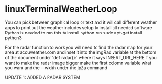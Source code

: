 # linuxTerminalWeatherLoop
You can pick between graphical loop or text and it will call different weather apps to print out the weather includes setup to install all needed software
Python is needed to run this to install python run sudo apt-get install python3

For the radar function to work you will need to find the radar map for your area at accuweather.com and inset it into the imgRad variable at the bottom of the document under 'def radar():'  where it says INSERT_URL_HERE if you want to make the radar image bigger make the first colomn variable what you want and the --width under the jp2a command 


UPDATE 1:
          ADDED A RADAR SYSTEM
